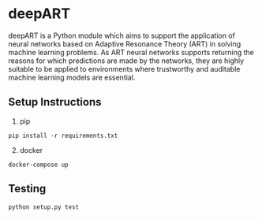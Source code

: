# deepART

deepART is a Python module which aims to support the application of neural networks based on Adaptive Resonance Theory (ART) in solving machine learning problems. As ART neural networks supports returning the reasons for which predictions are made
by the networks, they are highly suitable to be applied to environments where trustworthy and auditable machine learning models are essential.

## Setup Instructions

1. pip

```
pip install -r requirements.txt
```

2. docker

```
docker-compose up
```

## Testing

```
python setup.py test
```